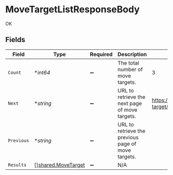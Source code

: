 # MoveTargetListResponseBody

OK


## Fields

| Field                                                     | Type                                                      | Required                                                  | Description                                               | Example                                                   |
| --------------------------------------------------------- | --------------------------------------------------------- | --------------------------------------------------------- | --------------------------------------------------------- | --------------------------------------------------------- |
| `Count`                                                   | **int64*                                                  | :heavy_minus_sign:                                        | The total number of move targets.                         | 3                                                         |
| `Next`                                                    | **string*                                                 | :heavy_minus_sign:                                        | URL to retrieve the next page of move targets.            | https://pokeapi.co/api/v2/move-target/?offset=20&limit=20 |
| `Previous`                                                | **string*                                                 | :heavy_minus_sign:                                        | URL to retrieve the previous page of move targets.        |                                                           |
| `Results`                                                 | [][shared.MoveTarget](../../models/shared/movetarget.md)  | :heavy_minus_sign:                                        | N/A                                                       |                                                           |